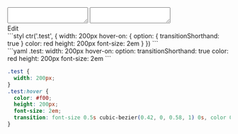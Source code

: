 <div data-size="260" class="code-cont" data-example="shorthand-properties">
    <div class="code">
        <div class="code-wrap">
            <textarea id="stylus"></textarea>
            <textarea id="css"></textarea>
            <div class="edit-code">
                <span>Edit</span>
            </div>
        </div>
    </div>
</div>

<div data-size="260" data-examples="stylus"></div>
```styl
ctr('.test', {
  width: 200px
  hover-on: {
    option: {
      transitionShorthand: true
    }
    color: red
    height: 200px
    font-size: 2em
  }
})
```

<div data-size="260" data-examples="yaml"></div>
```yaml
.test:
  width: 200px
  hover-on:
    option:
      transitionShorthand: true
    color: red
    height: 200px
    font-size: 2em
```

```css
.test {
  width: 200px;
}
.test:hover {
  color: #f00;
  height: 200px;
  font-size: 2em;
  transition: font-size 0.5s cubic-bezier(0.42, 0, 0.58, 1) 0s, color 0.5s cubic-bezier(0.42, 0, 0.58, 1) 0s, height 0.5s cubic-bezier(0.42, 0, 0.58, 1) 0s;
}
```
<div class="cf"></div>
